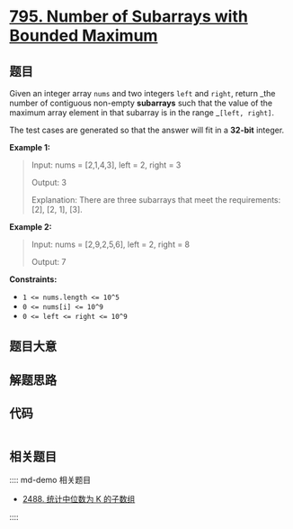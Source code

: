 # [795. Number of Subarrays with Bounded Maximum](https://leetcode.com/problems/number-of-subarrays-with-bounded-maximum/)

## 题目

Given an integer array `nums` and two integers `left` and `right`, return _the
number of contiguous non-empty **subarrays** such that the value of the
maximum array element in that subarray is in the range _`[left, right]`.

The test cases are generated so that the answer will fit in a **32-bit**
integer.

**Example 1:**

> Input: nums = [2,1,4,3], left = 2, right = 3
>
> Output: 3
>
> Explanation: There are three subarrays that meet the requirements: [2], [2, 1], [3].

**Example 2:**

> Input: nums = [2,9,2,5,6], left = 2, right = 8
>
> Output: 7

**Constraints:**

- `1 <= nums.length <= 10^5`
- `0 <= nums[i] <= 10^9`
- `0 <= left <= right <= 10^9`

## 题目大意

## 解题思路

## 代码

```javascript

```

## 相关题目

:::: md-demo 相关题目

- [2488. 统计中位数为 K 的子数组](https://leetcode.com/problems/count-subarrays-with-median-k)

::::
